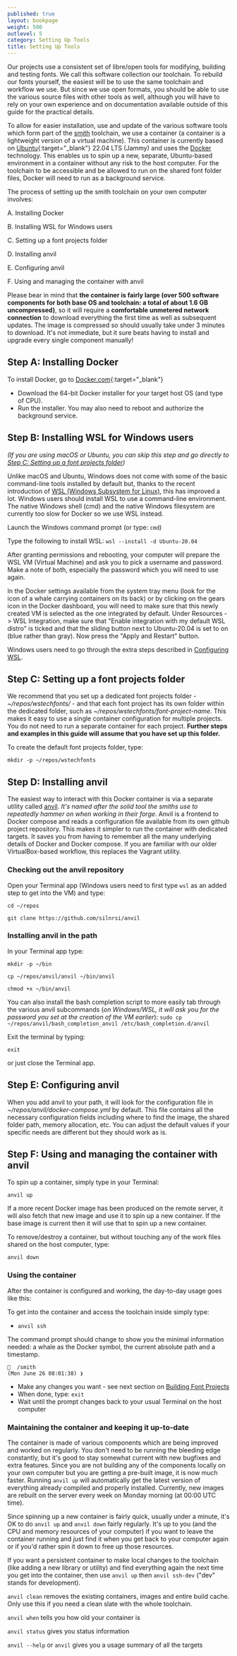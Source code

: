 ```yaml
---
published: true
layout: bookpage
weight: 500
outlevel: 5
category: Setting Up Tools
title: Setting Up Tools
---
```


Our projects use a consistent set of libre/open tools for modifying, building and testing fonts. We call this software collection our toolchain. To rebuild our fonts yourself, the easiest will be to use the same toolchain and workflow we use. But since we use open formats, you should be able to use the various source files with other tools as well, although you will have to rely on your own experience and on documentation available outside of this guide for the practical details.

To allow for easier installation, use and update of the various software tools which form part of the [smith] toolchain, we use a container (a container is a lightweight version of a virtual machine). This container is currently based on [Ubuntu](https://www.ubuntu.com/){:target="_blank"} 22.04 LTS (Jammy) and uses the [Docker] technology. This enables us to spin up a new, separate, Ubuntu-based environment in a container without any risk to the host computer. For the toolchain to be accessible and be allowed to run on the shared font folder files, Docker will need to run as a background service. 

The process of setting up the smith toolchain on your own computer involves:

A. Installing Docker

B. Installing WSL for Windows users 

C. Setting up a font projects folder

D. Installing anvil 

E. Configuring anvil 

F. Using and managing the container with anvil 


Please bear in mind that __the container is fairly large (over 500 software components for both base OS and toolchain: a total of about 1.6 GB uncompressed)__, so it will require a __comfortable unmetered network connection__ to download everything the first time as well as subsequent updates. The image is compressed so should usually take under 3 minutes to download. It's not immediate, but it sure beats having to install and upgrade every single component manually!

## Step A: Installing Docker 

To install Docker, go to [Docker.com](https://www.docker.com){:target="_blank"}

- Download the 64-bit Docker installer for your target host OS (and type of CPU).  
- Run the installer. You may also need to reboot and authorize the background service.

## Step B: Installing WSL for Windows users

*(If you are using macOS or Ubuntu, you can skip this step and go directly to [Step C: Setting up a font projects folder](#step-c-setting-up-a-font-projects-folder))*

Unlike macOS and Ubuntu, Windows does not come with some of the basic command-line tools installed by default but, thanks to the recent introduction of [WSL (Windows Subsystem for Linux)](https://learn.microsoft.com/en-us/windows/wsl/), this has improved a lot. Windows users should install WSL to use a command-line environment. The native Windows shell (cmd) and the native Windows filesystem are currently too slow for Docker so we use WSL instead. 

Launch the Windows command prompt (or type: `cmd`)

Type the following to install WSL:
`wsl --install -d Ubuntu-20.04`

After granting permissions and rebooting, your computer will prepare the WSL VM (Virtual Machine) and ask you to pick a username and password. Make a note of both, especially the password which you will need to use again. 

In the Docker settings available from the system tray menu (look for the icon of a whale carrying containers on its back) or by clicking on the gears icon in the Docker dashboard, you will need to make sure that this newly created VM is selected as the one integrated by default. Under Resources -> WSL Integration, make sure that "Enable integration with my default WSL distro" is ticked and that the sliding button next to Ubuntu-20.04 is set to on (blue rather than gray). Now press the "Apply and Restart" button. 

Windows users need to go through the extra steps described in [Configuring WSL].

## Step C: Setting up a font projects folder

We recommend that you set up a dedicated font projects folder - *~/repos/wstechfonts/* - and that each font project has its own folder within the dedicated folder, such as *~/repos/wstechfonts/font-project-name*. This makes it easy to use a single container configuration for multiple projects. You do not need to run a separate container for each project. __Further steps and examples in this guide will assume that you have set up this folder.__

To create the default font projects folder, type:

`mkdir -p ~/repos/wstechfonts`


## Step D: Installing anvil 

The easiest way to interact with this Docker container is via a separate utility called [anvil](https://github.com/silnrsi/anvil). _It's named after the solid tool the smiths use to repeatedly hammer on when working in their forge_. Anvil is a frontend to Docker compose and reads a configuration file available from its own github project repository. This makes it simpler to run the container with dedicated targets. It saves you from having to remember all the many underlying details of Docker and Docker compose. If you are familiar with our older VirtualBox-based workflow, this replaces the Vagrant utility. 

### Checking out the anvil repository 

Open your Terminal app (Windows users need to first type `wsl` as an added step to get into the VM) and type:

`cd ~/repos` 

`git clone https://github.com/silnrsi/anvil` 

### Installing anvil in the path 

In your Terminal app type: 

`mkdir -p ~/bin`

`cp ~/repos/anvil/anvil ~/bin/anvil`

`chmod +x ~/bin/anvil`

You can also install the bash completion script to more easily tab through the various anvil subcommands (_on Windows/WSL, it will ask you for the password you set at the creation of the VM earlier_):
`sudo cp ~/repos/anvil/bash_completion_anvil /etc/bash_completion.d/anvil` 

Exit the terminal by typing: 

`exit` 

or just close the Terminal app. 


## Step E: Configuring anvil  

When you add anvil to your path, it will look for the configuration file in *~/repos/anvil/docker-compose.yml* by default. This file contains all the necessary configuration fields including where to find the image, the shared folder path, memory allocation, etc. You can adjust the default values if your specific needs are different but they should work as is. 


## Step F: Using and managing the container with anvil 

To spin up a container, simply type in your Terminal:

`anvil up`

If a more recent Docker image has been produced on the remote server, it will also fetch that new image and use it to spin up a new container. If the base image is current then it will use that to spin up a new container. 

To remove/destroy a container, but without touching any of the work files shared on the host computer, type:

`anvil down`


### Using the container

After the container is configured and working, the day-to-day usage goes like this:

To get into the container and access the toolchain inside simply type:

- `anvil ssh`

The command prompt should change to show you the minimal information needed: a whale as the Docker symbol, the current absolute path and a timestamp.

```
🐳  /smith  
(Mon June 26 08:01:38) ❯
```

- Make any changes you want - see next section on [Building Font Projects](Building_Font_Projects.html)
- When done, type: `exit`
- Wait until the prompt changes back to your usual Terminal on the host computer  

### Maintaining the container and keeping it up-to-date 

The container is made of various components which are being improved and worked on regularly. You don't need to be running the bleeding edge constantly, but it's good to stay somewhat current with new bugfixes and extra features. Since you are not building any of the components locally on your own computer but you are getting a pre-built image, it is now much faster. Running `anvil up` will automatically get the latest version of everything already compiled and properly installed. Currently, new images are rebuilt on the server every week on Monday morning (at 00:00 UTC time). 

Since spinning up a new container is fairly quick, usually under a minute, it's OK to do `anvil up` and `anvil down` fairly regularly. It's up to you (and the CPU and memory resources of your computer) if you want to leave the container running and just find it when you get back to your computer again or if you'd rather spin it down to free up those resources.  

If you want a persistent container to make local changes to the toolchain (like adding a new library or utility) and find everything again the next time you get into the container, then use `anvil up` then `anvil ssh-dev` ("dev" stands for development). 

`anvil clean` removes the existing containers, images and entire build cache. Only use this if you need a clean slate with the whole toolchain.   

`anvil when` tells you how old your container is

`anvil status` gives you status information

`anvil --help` or `anvil` gives you a usage summary of all the targets





[Docker]: https://www.docker.com 
[smith]: https://github.com/silnrsi/smith 
[Configuring WSL]: Configuring_WSL.html
[Building Font Projects]: Building_Font_Projects.html
